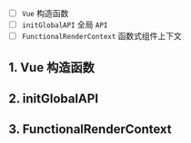 - [ ] `Vue` 构造函数
- [ ] `initGlobalAPI` 全局 `API`
- [ ] `FunctionalRenderContext` 函数式组件上下文

## 1. Vue 构造函数

## 2. initGlobalAPI

## 3. FunctionalRenderContext

